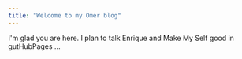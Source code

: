 ```yaml
---
title: "Welcome to my Omer blog"
---
```


I'm glad you are here. I plan to talk Enrique and Make My Self good in gutHubPages ...

